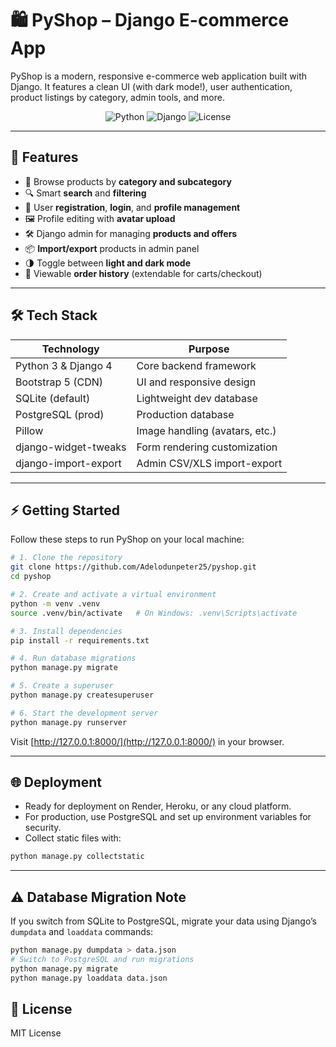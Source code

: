 # 🛍️ PyShop – Django E-commerce App

PyShop is a modern, responsive e-commerce web application built with Django. It features a clean UI (with dark mode!), user authentication, product listings by category, admin tools, and more.

<p align="center">
  <img src="https://img.shields.io/badge/Python-3.8%2B-blue" alt="Python">
  <img src="https://img.shields.io/badge/Django-4.x-green" alt="Django">
  <img src="https://img.shields.io/badge/License-MIT-yellow.svg" alt="License">
</p>

---

## 🚀 Features

- 🛒 Browse products by **category and subcategory**
- 🔍 Smart **search** and **filtering**
- 👤 User **registration**, **login**, and **profile management**
- 🖼️ Profile editing with **avatar upload**
- 🛠️ Django admin for managing **products and offers**
- 📦 **Import/export** products in admin panel
- 🌗 Toggle between **light and dark mode**
- 📝 Viewable **order history** (extendable for carts/checkout)

---

## 🛠️ Tech Stack

| Technology             | Purpose                         |
|------------------------|----------------------------------|
| Python 3 & Django 4    | Core backend framework          |
| Bootstrap 5 (CDN)      | UI and responsive design        |
| SQLite (default)       | Lightweight dev database        |
| PostgreSQL (prod)      | Production database             |
| Pillow                 | Image handling (avatars, etc.)  |
| django-widget-tweaks   | Form rendering customization    |
| django-import-export   | Admin CSV/XLS import-export     |

---

## ⚡ Getting Started

Follow these steps to run PyShop on your local machine:

```bash
# 1. Clone the repository
git clone https://github.com/Adelodunpeter25/pyshop.git
cd pyshop

# 2. Create and activate a virtual environment
python -m venv .venv
source .venv/bin/activate   # On Windows: .venv\Scripts\activate

# 3. Install dependencies
pip install -r requirements.txt

# 4. Run database migrations
python manage.py migrate

# 5. Create a superuser
python manage.py createsuperuser

# 6. Start the development server
python manage.py runserver
```

Visit [http://127.0.0.1:8000/](http://127.0.0.1:8000/) in your browser.

---

## 🌐 Deployment

- Ready for deployment on Render, Heroku, or any cloud platform.
- For production, use PostgreSQL and set up environment variables for security.
- Collect static files with:

```bash
python manage.py collectstatic
```

---

## ⚠️ Database Migration Note

If you switch from SQLite to PostgreSQL, migrate your data using Django’s `dumpdata` and `loaddata` commands:

```bash
python manage.py dumpdata > data.json
# Switch to PostgreSQL and run migrations
python manage.py migrate
python manage.py loaddata data.json
```

## 📄 License

MIT License
